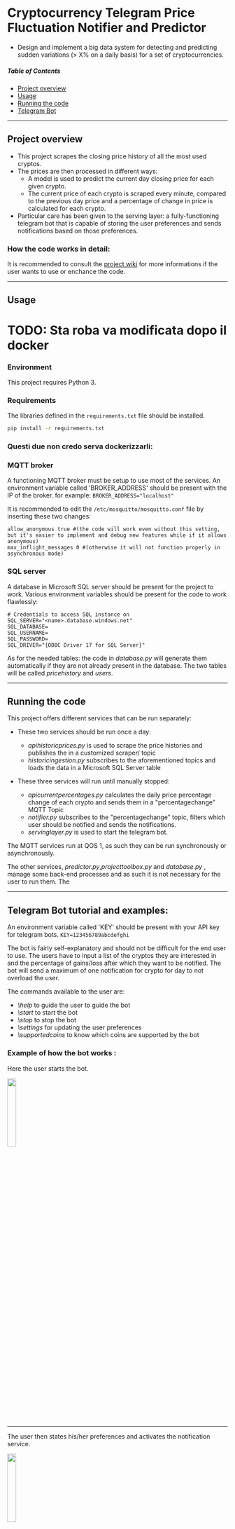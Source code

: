 # Cryptocurrency Telegram Price Fluctuation Notifier and Predictor 

 * Design and implement a big data system for detecting and predicting sudden variations (> X% on a daily basis) for a set of cryptocurrencies. 


##### Table of Contents  
* [Project overview](#overview)  
* [Usage](#usage) 
* [Running the code](#running)
* [Telegram Bot](#telegram)

<a name="overview"/>

-------

## Project overview
- This project scrapes the closing price history of all the most used cryptos. 
- The prices are then processed in different ways:
  - A model is used to predict the current day closing price for each given crypto.
  - The current price of each crypto is scraped every minute, compared to the previous day price and a percentage of change in price is calculated for each crypto.
- Particular care has been given to the serving layer: a fully-functioning telegram bot that is capable of storing the user preferences and sends notifications based on those preferences.


### How the code works in detail:

It is recommended to consult the [project wiki](https://github.com/trelium/crypto_fluctuations/wiki) for more informations if the user wants to use or enchance the code.

<a name="usage"/>

------

## Usage

# TODO: Sta roba va modificata dopo il docker

### Environment

This project requires Python 3.


### Requirements

The libraries defined in the `requirements.txt` file should be installed.

```bash
pip install -r requirements.txt
```

### Questi due non credo serva dockerizzarli:

### MQTT broker
A functioning MQTT broker must be setup to use most of the services.
An environment variable called 'BROKER_ADDRESS' should be present with the IP of the broker.
for example: `BROKER_ADDRESS="localhost"`

It is recommended to edit the `/etc/mosquitto/mosquitto.conf` file by inserting these two changes:
```
allow_anonymous true #(the code will work even without this setting, but it's easier to implement and debug new features while if it allows anonymous)
max_inflight_messages 0 #(otherwise it will not function properly in asynchronous mode)
```

### SQL server
A database in Microsoft SQL server should be present for the project to work.
Various environment variables should be present for the code to work flawlessly:
```
# Credentials to access SQL instance on 
SQL_SERVER="<name>.database.windows.net"
SQL_DATABASE=
SQL_USERNAME=
SQL_PASSWORD=
SQL_DRIVER="{ODBC Driver 17 for SQL Server}"
```

As for the needed tables: the code in _database.py_ will generate them automatically if they are not already present in the database.
The two tables will be called _pricehistory_ and _users_.

--------




<a name="running"/>


## Running the code

This project offers different services that can be run separately:
* These two services should be run once a day:
	* _apihistoricprices.py_ is used to scrape the price histories and publishes the in a customized 	scraper/<name of the crypto> topic
	* _historicingestion.py_ subscribes to the aforementioned topics and loads the data in a Microsoft SQL 	Server table

* These three services will run until manually stopped:
	* _apicurrentpercentages.py_ calculates the daily price percentage change of each crypto and sends them in 	a 	"percentagechange" MQTT Topic
	* _notifier.py_ subscribes to the "percentagechange" topic, filters which user should be notified and 	sends the notifications.
	* _servinglayer.py_ is used to start the telegram bot.

The MQTT services run at QOS 1, as such they can be run synchronously or asynchronously.

The other services, _predictor.py_,_projecttoolbox.py_ and _database.py_ , manage some back-end processes and as such it is not necessary for the user to run them.
The 

<a name="telegram"/>
	
-------

## Telegram Bot tutorial and examples:
An environment variable called 'KEY' should be present with your API key for telegram bots.
```KEY=123456789abcdefghi```
	
The bot is fairly self-explanatory and should not be difficult for the end user to use.
The users have to input a list of the cryptos they are interested in and the percentage of gains/loss after which they want to be notified. The bot will send a maximum of one notification for crypto for day to not overload the user.


The commands available to the user are:
- *\help* to guide the user to guide the bot
- *\start* to start the bot
- *\stop* to stop the bot
- *\settings* for updating the user preferences
- *\supportedcoins* to know which coins are supported by the bot
	
### Example of how the bot works :
	
Here the user starts the bot.

<img src="https://raw.githubusercontent.com/trelium/crypto_fluctuations/main/data/Telegram%20screenshots/1.jpg" width="20%" height="20%" />

---

The user then states his/her preferences and activates the notification service. 

<img src="https://raw.githubusercontent.com/trelium/crypto_fluctuations/main/data/Telegram%20screenshots/2.jpg" width="20%" height="20%" />

---

After a few minutes, the user receives his/her notifications and after that he/she stops the service to not receive more notifications the day after.

<img src="https://raw.githubusercontent.com/trelium/crypto_fluctuations/main/data/Telegram%20screenshots/3.jpg" width="20%" height="20%" />


